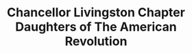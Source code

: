 ---
layout: repo
title: "Chancellor Livingston Chapter Daughters of The American Revolution"
id: 22079
permalink: repos/22079/
---